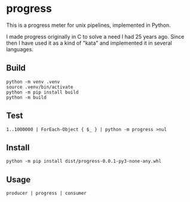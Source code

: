 # progress

This is a progress meter for unix pipelines, implemented in Python.

I made progress originally in C to solve a need I had 25 years ago.
Since then I have used it as a kind of "kata" and implemented it in several languages.

## Build

```
python -m venv .venv
source .venv/bin/activate
python -m pip install build
python -m build
```

## Test

```
1..1000000 | ForEach-Object { $_ } | python -m progress >nul
```

## Install

```
python -m pip install dist/progress-0.0.1-py3-none-any.whl
```

## Usage
```
producer | progress | consumer
```

